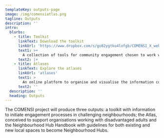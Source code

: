 ```yaml
---
templateKey: outputs-page
image: /img/comensiatlas.png
tagline: Outputs 
description: ''
intro:
  blurbs:
    - title: Toolkit
      linkText: Download the toolkit
      linkUrl: 'https://www.dropbox.com/s/go82ygtku4lofgb/COMENSI_X_web.pdf?dl=0'
      text1: >+
        A collection of tools for community engagement chosen to work with adults living in underprivileged urban areas. It includes a description of the general methodology and a detailed description of exercises selected by the different partners.
      text2: |+
    - title: Atlases
      linkText: Explore the atlases
      linkUrl: 'atlases'
      text1: >
        An online platform to organise and visualise the information collected during the engagement and participatory actions produced by the participants in five EU challenging neighbourhoods.
      text2: ''
  description: ''
  heading: Outputs
---
```

The COMENSI project will produce three outputs: a toolkit with information to initiate engagement processes in challenging neighbourhoods; the Atlas, conceived to support organisations working with disadvantaged adults and the Neighbourhood Hub Handbook with guidelines for both existing and new local spaces to become Neighbourhood Hubs. 
